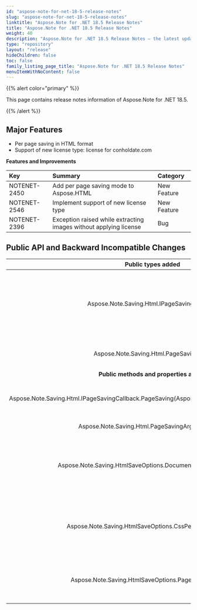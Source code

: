 ```yaml
---
id: "aspose-note-for-net-18-5-release-notes"
slug: "aspose-note-for-net-18-5-release-notes"
linktitle: "Aspose.Note for .NET 18.5 Release Notes"
title: "Aspose.Note for .NET 18.5 Release Notes"
weight: 40
description: "Aspose.Note for .NET 18.5 Release Notes – the latest updates and fixes."
type: "repository"
layout: "release"
hideChildren: false
toc: false
family_listing_page_title: "Aspose.Note for .NET 18.5 Release Notes"
menuItemWithNoContent: false
---
```


{{% alert color="primary" %}} 

This page contains release notes information of Aspose.Note for .NET 18.5.

{{% /alert %}} 

## **Major Features**
- Per page saving in HTML format
- Support of new license type: license for conholdate.com

**Features and Improvements**



|**Key**|**Summary**|**Category**|
| :- | :- | :- |
|NOTENET-2450|Add per page saving mode to Aspose.HTML|New Feature|
|NOTENET-2546|Implement support of new license type|New Feature|
|NOTENET-2396|Exception raised while extracting images without applying license|Bug|
## **Public API and Backward Incompatible Changes**


|**Public types added**|**Description**|
| :-: | :-: |
|Aspose.Note.Saving.Html.IPageSavingCallback|Implement this interface if you want to control how Aspose.Note saves separate pages.|
|Aspose.Note.Saving.Html.PageSavingArgs|Provides data for PageSaving event.|
|**Public methods and properties added**|**Description**|
|Aspose.Note.Saving.Html.IPageSavingCallback.PageSaving(Aspose.Note.Saving.Html.PageSavingArgs)|Called when Aspose.Note saves a separate page.|
|Aspose.Note.Saving.Html.PageSavingArgs.PageIndex|Current page index.|
|Aspose.Note.Saving.HtmlSaveOptions.DocumentPerPageGeneration|Gets or sets a value indicating whether document per page generation is enabled.|
|Aspose.Note.Saving.HtmlSaveOptions.CssPerPageGeneration|Gets or sets whether the StyleSheet file will be generated for each new page separately.|
|Aspose.Note.Saving.HtmlSaveOptions.PageSavingCallback|Gets or sets the callback that is called to create resource to store page.|

